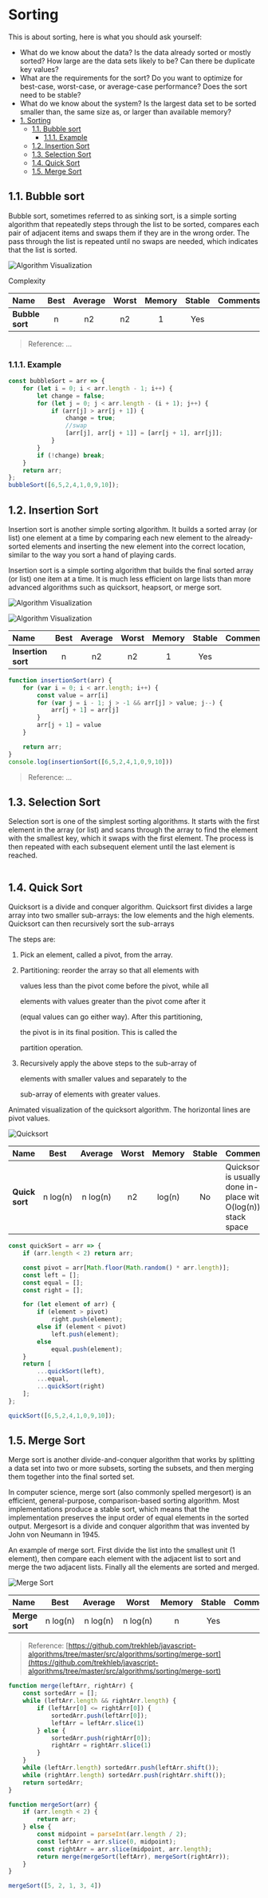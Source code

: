 # Sorting

This is about sorting, here is what you should ask yourself:

* What do we know about the data? Is the data already sorted or mostly sorted? How large are the data sets likely to be? Can there be duplicate key values?
* What are the requirements for the sort? Do you want to optimize for best-case, worst-case, or average-case performance? Does the sort need to be stable?
* What do we know about the system? Is the largest data set to be sorted smaller than, the same size as, or larger than available memory?
* [1. Sorting](sorting.md#1-sorting)
  * [1.1. Bubble sort](sorting.md#11-bubble-sort)
    * [1.1.1. Example](sorting.md#111-example)
  * [1.2. Insertion Sort](sorting.md#12-insertion-sort)
  * [1.3. Selection Sort](sorting.md#13-selection-sort)
  * [1.4. Quick Sort](sorting.md#14-quick-sort)
  * [1.5. Merge Sort](sorting.md#15-merge-sort)

## 1.1. Bubble sort

Bubble sort, sometimes referred to as sinking sort, is a simple sorting algorithm that repeatedly steps through the list to be sorted, compares each pair of adjacent items and swaps them if they are in the wrong order. The pass through the list is repeated until no swaps are needed, which indicates that the list is sorted.

![Algorithm Visualization](https://upload.wikimedia.org/wikipedia/commons/c/c8/Bubble-sort-example-300px.gif)

Complexity

| Name | Best | Average | Worst | Memory | Stable | Comments |
| :--- | :---: | :---: | :---: | :---: | :---: | :--- |
| **Bubble sort** | n | n2 | n2 | 1 | Yes |  |

> Reference: ...

### 1.1.1. Example

```javascript
const bubbleSort = arr => {
    for (let i = 0; i < arr.length - 1; i++) {
        let change = false;
        for (let j = 0; j < arr.length - (i + 1); j++) {
            if (arr[j] > arr[j + 1]) {
                change = true;
                //swap
                [arr[j], arr[j + 1]] = [arr[j + 1], arr[j]];
            }
        }
        if (!change) break;
    }
    return arr;
};
bubbleSort([6,5,2,4,1,0,9,10]);
```

## 1.2. Insertion Sort

Insertion sort is another simple sorting algorithm. It builds a sorted array \(or list\) one element at a time by comparing each new element to the already-sorted elements and inserting the new element into the correct location, similar to the way you sort a hand of playing cards.

Insertion sort is a simple sorting algorithm that builds the final sorted array \(or list\) one item at a time. It is much less efficient on large lists than more advanced algorithms such as quicksort, heapsort, or merge sort.

![Algorithm Visualization](https://upload.wikimedia.org/wikipedia/commons/4/42/Insertion_sort.gif)

![Algorithm Visualization](https://upload.wikimedia.org/wikipedia/commons/0/0f/Insertion-sort-example-300px.gif)

| Name | Best | Average | Worst | Memory | Stable | Comments |
| :--- | :---: | :---: | :---: | :---: | :---: | :--- |
| **Insertion sort** | n | n2 | n2 | 1 | Yes |  |

```javascript
function insertionSort(arr) {
    for (var i = 0; i < arr.length; i++) {
        const value = arr[i]
        for (var j = i - 1; j > -1 && arr[j] > value; j--) {
            arr[j + 1] = arr[j]
        }
        arr[j + 1] = value
    }

    return arr;
}
console.log(insertionSort([6,5,2,4,1,0,9,10]))
```

> Reference: ...

## 1.3. Selection Sort

Selection sort is one of the simplest sorting algorithms. It starts with the first element in the array \(or list\) and scans through the array to find the element with the smallest key, which it swaps with the first element. The process is then repeated with each subsequent element until the last element is reached.

```javascript

```

## 1.4. Quick Sort

Quicksort is a divide and conquer algorithm. Quicksort first divides a large array into two smaller sub-arrays: the low elements and the high elements. Quicksort can then recursively sort the sub-arrays

The steps are:

1. Pick an element, called a pivot, from the array.
2. Partitioning: reorder the array so that all elements with

   values less than the pivot come before the pivot, while all

   elements with values greater than the pivot come after it

   \(equal values can go either way\). After this partitioning,

   the pivot is in its final position. This is called the

   partition operation.

3. Recursively apply the above steps to the sub-array of

   elements with smaller values and separately to the

   sub-array of elements with greater values.

Animated visualization of the quicksort algorithm. The horizontal lines are pivot values.

![Quicksort](https://upload.wikimedia.org/wikipedia/commons/6/6a/Sorting_quicksort_anim.gif)

| Name | Best | Average | Worst | Memory | Stable | Comments |
| :--- | :---: | :---: | :---: | :---: | :---: | :--- |
| **Quick sort** | n log\(n\) | n log\(n\) | n2 | log\(n\) | No | Quicksort is usually done in-place with O\(log\(n\)\) stack space |

```javascript
const quickSort = arr => {
    if (arr.length < 2) return arr;

    const pivot = arr[Math.floor(Math.random() * arr.length)];
    const left = [];
    const equal = [];
    const right = [];

    for (let element of arr) {
        if (element > pivot)
            right.push(element);
        else if (element < pivot)
            left.push(element);
        else
            equal.push(element);
    }
    return [
        ...quickSort(left),
        ...equal,
        ...quickSort(right)
    ];
};

quickSort([6,5,2,4,1,0,9,10]);
```

## 1.5. Merge Sort

Merge sort is another divide-and-conquer algorithm that works by splitting a data set into two or more subsets, sorting the subsets, and then merging them together into the final sorted set.

In computer science, merge sort \(also commonly spelled mergesort\) is an efficient, general-purpose, comparison-based sorting algorithm. Most implementations produce a stable sort, which means that the implementation preserves the input order of equal elements in the sorted output. Mergesort is a divide and conquer algorithm that was invented by John von Neumann in 1945.

An example of merge sort. First divide the list into the smallest unit \(1 element\), then compare each element with the adjacent list to sort and merge the two adjacent lists. Finally all the elements are sorted and merged.

![Merge Sort](https://upload.wikimedia.org/wikipedia/commons/c/cc/Merge-sort-example-300px.gif)

| Name | Best | Average | Worst | Memory | Stable | Comments |
| :--- | :---: | :---: | :---: | :---: | :---: | :--- |
| **Merge sort** | n log\(n\) | n log\(n\) | n log\(n\) | n | Yes |  |

> Reference: [https://github.com/trekhleb/javascript-algorithms/tree/master/src/algorithms/sorting/merge-sort](https://github.com/trekhleb/javascript-algorithms/tree/master/src/algorithms/sorting/merge-sort)

```javascript
function merge(leftArr, rightArr) {
    const sortedArr = [];
    while (leftArr.length && rightArr.length) {
        if (leftArr[0] <= rightArr[0]) {
            sortedArr.push(leftArr[0]);
            leftArr = leftArr.slice(1)
        } else {
            sortedArr.push(rightArr[0]);
            rightArr = rightArr.slice(1)
        }
    }
    while (leftArr.length) sortedArr.push(leftArr.shift());
    while (rightArr.length) sortedArr.push(rightArr.shift());
    return sortedArr;
}

function mergeSort(arr) {
    if (arr.length < 2) {
        return arr;
    } else {
        const midpoint = parseInt(arr.length / 2);
        const leftArr = arr.slice(0, midpoint);
        const rightArr = arr.slice(midpoint, arr.length);
        return merge(mergeSort(leftArr), mergeSort(rightArr));
    }
}

mergeSort([5, 2, 1, 3, 4])
```

